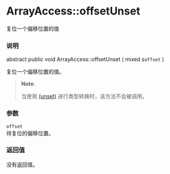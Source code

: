ArrayAccess::offsetUnset
========================

复位一个偏移位置的值

### 说明

<span class="modifier">abstract</span> <span
class="modifier">public</span> <span class="type">void</span> <span
class="methodname">ArrayAccess::offsetUnset</span> ( <span
class="methodparam"><span class="type">mixed</span> `$offset`</span> )

复位一个偏移位置的值。

> **Note**:
>
> 当使用
> <a href="/language/types/type-juggling.html#language.types.typecasting" class="link">(unset)</a>
> 进行类型转换时，该方法不会被调用。

### 参数

`offset`  
待复位的偏移位置。

### 返回值

没有返回值。
